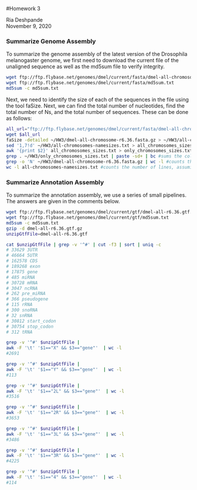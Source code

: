
#Homework 3

Ria Deshpande  
November 9, 2020

### Summarize Genome Assembly
To summarize the genome assembly of the latest version of the Drosophila melanogaster genome, we first need to download the current file of the unaligned sequence as well as the md5sum file to verify integrity.

``` bash
wget ftp://ftp.flybase.net/genomes/dmel/current/fasta/dmel-all-chromosome-r6.36.fasta.gz
wget ftp://ftp.flybase.net/genomes/dmel/current/fasta/md5sum.txt
md5sum -c md5sum.txt
```
Next, we need to identify the size of each of the sequences in the file using the tool faSize. Next, we can find the total number of nucleotides, find the total number of Ns, and the total number of sequences. These can be done as follows:
``` bash
all_url="ftp://ftp.flybase.net/genomes/dmel/current/fasta/dmel-all-chromosome-r6.36.fasta.gz"
wget $all_url
faSize -detailed ~/HW3/dmel-all-chromosome-r6.36.fasta.gz > ~/HW3/all-chromosomes-namesizes.txt
sed '1,7!d' ~/HW3/all-chromosomes-namesizes.txt > all_chromosomes_sizes.txt #saves the first 7 lines in a different file
awk '{print $2}' all_chromosomes_sizes.txt > only_chromosomes_sizes.txt #prints only the second column, giving length of each chromosome in a new file
grep . ~/HW3/only_chromosomes_sizes.txt | paste -sd+ | bc #sums the column, which contains only length of each chromosome
grep -o 'N' ~/HW3/dmel-all-chromosome-r6.36.fasta.gz | wc -l #counts the number of N's in the whole file
wc -l all-chromosomes-namesizes.txt #counts the number of lines, assuming that each line represents one sequence
```


### Summarize Annotation Assembly
To summarize the annotation assembly, we use a series of small pipelines. The answers are given in the comments below.

``` bash
wget ftp://ftp.flybase.net/genomes/dmel/current/gtf/dmel-all-r6.36.gtf.gz
wget ftp://ftp.flybase.net/genomes/dmel/current/gtf/md5sum.txt
md5sum -c md5sum.txt
gzip -d dmel-all-r6.36.gtf.gz
unzipGtfFile=dmel-all-r6.36.gtf

cat $unzipGtfFile | grep -v '^#' | cut -f3 | sort | uniq -c
# 33629 3UTR
# 46664 5UTR
# 162578 CDS
# 189268 exon
# 17875 gene
# 485 miRNA
# 30728 mRNA
# 3047 ncRNA
# 262 pre_miRNA
# 366 pseudogene
# 115 rRNA
# 300 snoRNA
# 32 snRNA
# 30812 start_codon
# 30754 stop_codon
# 312 tRNA

grep -v '^#' $unzipGtfFile |
awk -F '\t' '$1=="X" && $3=="gene"'  | wc -l
#2691

grep -v '^#' $unzipGtfFile |
awk -F '\t' '$1=="Y" && $3=="gene"'  | wc -l
#113

grep -v '^#' $unzipGtfFile |
awk -F '\t' '$1=="2L" && $3=="gene"'  | wc -l
#3516

grep -v '^#' $unzipGtfFile |
awk -F '\t' '$1=="2R" && $3=="gene"'  | wc -l
#3653

grep -v '^#' $unzipGtfFile |
awk -F '\t' '$1=="3L" && $3=="gene"'  | wc -l
#3486

grep -v '^#' $unzipGtfFile |
awk -F '\t' '$1=="3R" && $3=="gene"'  | wc -l
#4225

grep -v '^#' $unzipGtfFile |
awk -F '\t' '$1=="4" && $3=="gene"'  | wc -l
#114
```
